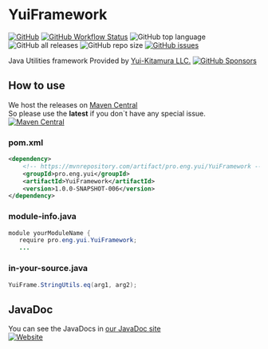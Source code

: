 # YuiFramework
[![GitHub](https://img.shields.io/github/license/Yui-KitamuraLLC/YuiFramework)](https://github.com/Yui-KitamuraLLC/YuiFramework/blob/main/LICENSE)
[![GitHub Workflow Status](https://img.shields.io/github/actions/workflow/status/Yui-KitamuraLLC/YuiFramework/buildJar.yml)](https://github.com/Yui-KitamuraLLC/YuiFramework/actions)
![GitHub top language](https://img.shields.io/github/languages/top/Yui-KitamuraLLC/YuiFramework)
![GitHub all releases](https://img.shields.io/github/downloads/Yui-KitamuraLLC/YuiFramework/total)
![GitHub repo size](https://img.shields.io/github/repo-size/Yui-KitamuraLLC/YuiFramework)
[![GitHub issues](https://img.shields.io/github/issues/Yui-KitamuraLLC/YuiFramework)](https://github.com/Yui-KitamuraLLC/YuiFramework/issues)

Java Utilities framework 
Provided by [Yui-Kitamura LLC.](https://yui.eng.pro/llc/)
[![GitHub Sponsors](https://img.shields.io/github/sponsors/Yui-KitamuraLLC)](https://github.com/sponsors/Yui-KitamuraLLC)  

## How to use
We host the releases on [Maven Central](https://mvnrepository.com/artifact/pro.eng.yui/YuiFramework)  
So please use the **latest** if you don`t have any special issue.  
[![Maven Central](https://img.shields.io/maven-central/v/pro.eng.yui/YuiFramework.svg?label=Maven%20Central)](https://central.sonatype.com/artifact/pro.eng.yui/YuiFramework)

### pom.xml
```xml
<dependency>
    <!-- https://mvnrepository.com/artifact/pro.eng.yui/YuiFramework -->
    <groupId>pro.eng.yui</groupId>
    <artifactId>YuiFramework</artifactId>
    <version>1.0.0-SNAPSHOT-006</version>
</dependency>
```
### module-info.java
```java
module yourModuleName {
   require pro.eng.yui.YuiFramework;
   ...
```
### in-your-source.java
```java
YuiFrame.StringUtils.eq(arg1, arg2);
```

## JavaDoc
You can see the JavaDocs in [our JavaDoc site](https://yui-kitamurallc.github.io/YuiFramework/)  
[![Website](https://img.shields.io/website?down_message=offline&up_message=online&url=https%3A%2F%2Fyui-kitamurallc.github.io%2FYuiFramework)](https://yui-kitamurallc.github.io/YuiFramework)
